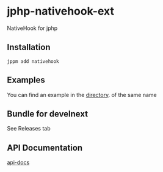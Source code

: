 # jphp-nativehook-ext
NativeHook for jphp

## Installation
```
jppm add nativehook
```
## Examples
You can find an example in the [directory](examples/). of the same name

## Bundle for develnext
See Releases tab

## API Documentation
[api-docs](api-docs/)
